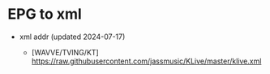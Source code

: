 # EPG to xml

* xml addr (updated 2024-07-17)

  - [WAVVE/TVING/KT]
    https://raw.githubusercontent.com/jassmusic/KLive/master/klive.xml


